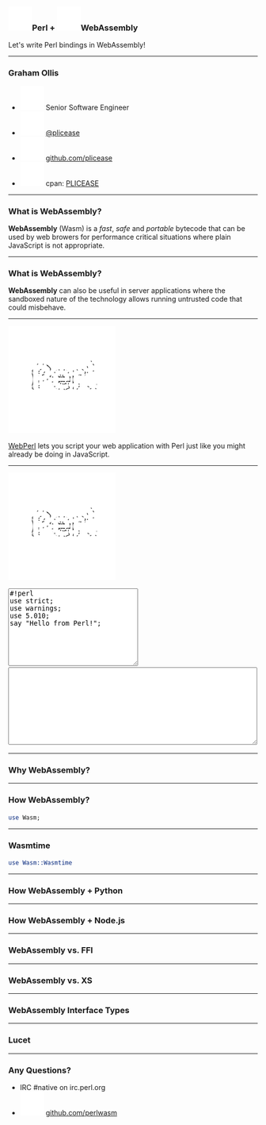 ### <img src="img/perl.svg" class="nx-icon">Perl + <img src="img/webassembly.svg" class="nx-icon">WebAssembly

Let's write Perl bindings in WebAssembly!

---

### Graham Ollis

<div class="nx-hide-bullet">

* <img src="img/fastly.svg"  class="nx-icon"> Senior Software Engineer
* <img src="img/twitter.svg" class="nx-icon"> [@plicease](https://twitter.com/plicease)
* <img src="img/github.svg"  class="nx-icon"> [github.com/plicease](https://github.com/plicease)
* <img src="img/perl.svg"    class="nx-icon"> cpan: [PLICEASE](https://metacpan.org/author/PLICEASE)

</div>

---

### What is WebAssembly?

**WebAssembly** (Wasm) is a _fast_, _safe_ and _portable_ bytecode that can be used by
web browers for performance critical situations where plain JavaScript is not appropriate.

---

### What is WebAssembly?

**WebAssembly** can also be useful in server applications where the sandboxed nature of
the technology allows running untrusted code that could misbehave.

---

<img src="img/webperl.png">

[WebPerl](https://webperl.zero-g.net) lets you script your web application with Perl
just like you might already be doing in JavaScript.

---

<img src="img/webperl.png"><br>

<textarea class="perl-source" rows="10" cols="30">
#!perl
use strict;
use warnings;
use 5.010;
say "Hello from Perl!";
</textarea><textarea class="js-source" rows="10" cols="30" style="display: none">
// javascript
Perl.eval(`
  use strict;
  use warnings;
  use 5.010;
  say "Hello from JavaScript!";
  say "(via Perl)!";
`);
</textarea><textarea class="perl-output" rows="10" cols="60"></textarea>

---

### Why WebAssembly?

---

### How WebAssembly?

```perl
use Wasm;
```

---

### Wasmtime

```perl
use Wasm::Wasmtime
```

---

### How WebAssembly + Python

---

### How WebAssembly + Node.js

---

### WebAssembly vs. FFI

---

### WebAssembly vs. XS

---

### WebAssembly Interface Types

---

### Lucet

---

### Any Questions? 

<div class="nx-hide-bullet">

* IRC #native on irc.perl.org
* <img src="img/github.svg"  class="nx-icon"> [github.com/perlwasm](https://github.com/perlwasm)

</div>
